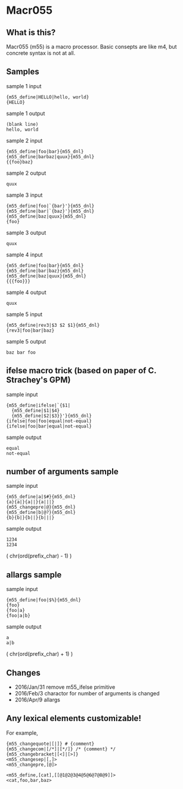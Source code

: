 Macr055
=======

## What is this?

Macr055 (m55) is a macro processor. Basic consepts are like m4, but concrete syntax is not at all.

## Samples

sample 1 input

    {m55_define|HELLO|hello, world}
    {HELLO}

sample 1 output

    (blank line)
    hello, world

sample 2 input

    {m55_define|foo|bar}{m55_dnl}
    {m55_define|barbaz|quux}{m55_dnl}
    {{foo}baz}

sample 2 output

    quux

sample 3 input

    {m55_define|foo|`{bar}'}{m55_dnl}
    {m55_define|bar|`{baz}'}{m55_dnl}
    {m55_define|baz|quux}{m55_dnl}
    {foo}

sample 3 output

    quux

sample 4 input

    {m55_define|foo|bar}{m55_dnl}
    {m55_define|bar|baz}{m55_dnl}
    {m55_define|baz|quux}{m55_dnl}
    {{{foo}}}

sample 4 output

    quux

sample 5 input

    {m55_define|rev3|$3 $2 $1}{m55_dnl}
    {rev3|foo|bar|baz}

sample 5 output

    baz bar foo

## ifelse macro trick (based on paper of C. Strachey's GPM)

sample input

    {m55_define|ifelse|`{$1|
      {m55_define|$1|$4}
      {m55_define|$2|$3}}'}{m55_dnl}
    {ifelse|foo|foo|equal|not-equal}
    {ifelse|foo|bar|equal|not-equal}

sample output

    equal
    not-equal

## number of arguments sample

sample input

    {m55_define|a|$#}{m55_dnl}
    {a}{a|}{a||}{a|||}
    {m55_changepre|@}{m55_dnl}
    {m55_define|b|@?}{m55_dnl}
    {b}{b|}{b||}{b|||}

sample output

    1234
    1234

( chr(ord(prefix_char) - 1) )

## allargs sample

sample input

    {m55_define|foo|$%}{m55_dnl}
    {foo}
    {foo|a}
    {foo|a|b}

sample output

    
    a
    a|b

( chr(ord(prefix_char) + 1) )

## Changes

- 2016/Jan/31 remove m55_ifelse primitive
- 2016/Feb/3 charactor for number of arguments is changed
- 2016/Apr/9 allargs

## Any lexical elements customizable!

For example,

    {m55_changequote|[|]} # {comment}
    {m55_changecom|[/*]|[*/]} /* {comment} */
    {m55_changebracket|[<]|[>]}
    <m55_changesep|[,]>
    <m55_changepre,[@]>
    
    <m55_define,[cat],[[@1@2@3@4@5@6@7@8@9]]>
    <cat,foo,bar,baz>
